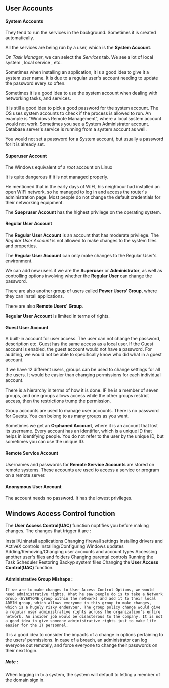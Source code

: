 



## User Accounts



#### System Accounts


They tend to run the services in the background. Sometimes it is created automatically.


All the services are being run by a user, which is the **System Account**.


On *Task Manager*, we can select the *Services* tab. We see a lot of local system , local service , etc.


Sometimes when installing an application, it is a good idea to give it a system user name. It is due to a regular user's account needing to update the password every so often. 

Sometimes it is a good idea to use the system account when dealing with networking tasks, and services. 

It is still a good idea to pick a good password for the system account. The OS uses system accounts to check if the process is allowed to run. An example is "Windows Remote Management", where a local system account would not work.  Sometimes you see a System Administrator account. Database server's service is running from a system account as well. 


You would not set a password for a System account, but usually a password for it is already set. 


#### Superuser Account


The Windows equivalent of a *root* account on Linux


It is quite dangerous if it is not managed properly. 


He mentioned that in the early days of WIFI, his neighbour had installed an open WIFI network, so he managed to log in and access the router's administration page. Most people do not change the default credentials for their networking equipment. 


The **Suepruser Account** has the highest privilege on the operating system.


#### Regular User Account


The **Regular User Account** is an account that has moderate privilege. The *Regular User Account* is not allowed to make changes to the system files and properties. 


The **Regular User Account** can only make changes to the Regular User's environment. 

We can add new users if we are the **Superuser** or **Administrator**, as well as controlling options involving whether the **Regular User** can change the password. 


There are also another group of users called **Power Users' Group**, where they can install applications. 


There are also **Remote Users' Group**. 


**Regular User Account** is limited in terms of rights. 



#### Guest User Account


A built-in account for user access. The user can not change the password, description etc. Guest has the same access as a local user. If the Guest account is enabled, the guest account would not have a password. For auditing, we would not be able to specifically know who did what in a guest account. 


If we have 12 different users, groups can be used to change settings for all the users. It would be easier than changing permissions for each individual account. 


There is a hierarchy in terms of how it is done. IF he is a member of seven groups, and one groups allows access while the other groups restrict access, then the restrictions trump the permission. 


Group accounts are used to manage user accounts. There is no password for Guests. You can belong to as many groups as you want. 


Sometimes we get an **Orphaned Account**, where it is an account that lost its username. Every account has an identifier, which is a unique ID that helps in identifying people. You do not refer to the user by the unique ID, but sometimes you can use the unique ID. 



#### Remote Service Account


Usernames and passwords for **Remote Service Accounts** are stored on remote systems. These accounts are used to access a service or program on a remote server. 



#### Anonymous User Account


The account needs no password. It has the lowest privileges. 



## Windows Access Control function



The **User Access Control(UAC)** function noptifies you before making changes. The changes that trigger it are : 



Install/Uninstall applications
Changing firewall settings
Installing drivers and ActiveX controls
Installing/Configuring Windows updates
Adding/Removing/Changing user accounts and account types
Accessing another user's files and folders
Changing parental controls
Running the Task Scheduler
Restoring Backyp system files
Changing the **User Access Control(UAC)** function. 



#### Administrative Group Mishaps : 

	If we are to make changes to User Access Control Options, we would need administrative rights. What he saw people do is to take a Network Group (EVERYONE group within the network) and add it to their local ADMIN group, which allows everyone in this group to make changes, which is a hugely risky endeavour. The group policy change would give a regular user administrative rights across the organization's entire network. An insider job would be disasterous to the company. It is not a good idea to give someone administrative rights just to make life easier for the IT personnel.


It is a good idea to consider the impacts of a change in options pertaining to the users' permissions. In case of a breach, an administrator can log everyone out remotely, and force everyone to change their passwords on their next login. 



##### Note :


When logging in to a system, the system will default to letting a member of the domain sign in.